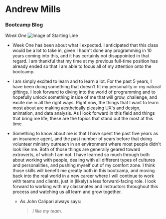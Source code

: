 # **Andrew Mills**
### Bootcamp Blog

*Week One*
![Image of Starting Line](https://media.istockphoto.com/vectors/-vector-id951162450?b=1&k=6&m=951162450&s=170667a&w=0&h=nLpj2M76eJC21hhQotVkCl_5u1VpYPY6N2W7kLOiCdY=)

* Week One has been about what I expected. I anticipated that this class would be a lot to take in, given I hadn't done any programming in 10 years coming into this, and it has certainly not disappointed in that regard. I am thankful that my time at my previous full-time position has already ended so that I am able to focus all of my attention onto the bootcamp.
* I am simply excited to learn and to learn a lot. For the past 5 years, I have been doing something that doesn't fit my personality or my natural giftings. I look forward to diving into the world of programming and to hopefully unlock something inside of me that will grow, challenge, and excite me in all the right ways. Right now, the things that I want to learn most about are making aestheically pleasing UX's and design, animation, and data analysis. As I look forward in this field and things that bring me life, these are the topics that stand out the most at this time.
* Something to know about me is that I have spent the past five years as an insurance agent, and the past number of years before that doing volunteer ministry outreach in an environment where most people didn't look like me. Both of those things are generally geared toward extroverts, of which I am not. I have learned so much through both about working with people, dealing with all different types of cultures and personalities, and pushing myself out of my comfort zone. I think those skills will benefit me greatly both in this bootcamp, and moving back into the real world in a new career where I will continue to work with teams and clients, just in (likely) a less forward-facing role. I look forward to working with my classmates and instructors throughout this process and watching us all learn and grow together.

  * As John Calipari always says:
    > *I like my team.*